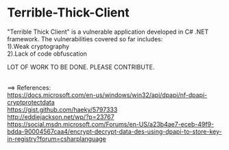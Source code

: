 # Terrible-Thick-Client

"Terrible Thick Client" is a vulnerable application developed in C# .NET framework. The vulnerabilities covered so far includes:<br/>
1).Weak cryptography<br/>
2).Lack of code obfuscation<br/>

LOT OF WORK TO BE DONE. PLEASE CONTRIBUTE.<br/><br/>

==> References:<br/>
https://docs.microsoft.com/en-us/windows/win32/api/dpapi/nf-dpapi-cryptprotectdata <br/>
https://gist.github.com/haeky/5797333 <br/>
http://eddiejackson.net/wp/?p=23767 <br/>
https://social.msdn.microsoft.com/Forums/en-US/a23b4ae7-eceb-49f9-bdda-90004567caa4/encrypt-decrypt-data-des-using-dpapi-to-store-key-in-registry?forum=csharplanguage <br/>
